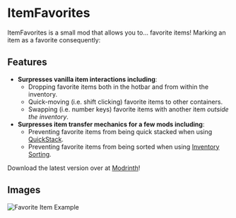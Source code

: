 # ItemFavorites
ItemFavorites is a small mod that allows you to... favorite items! Marking an item as a favorite consequently:

## Features
- **Surpresses vanilla item interactions including**:
    - Dropping favorite items both in the hotbar and from within the inventory.
    - Quick-moving (i.e. shift clicking) favorite items to other containers.
    - Swapping (i.e. number keys) favorite items with another item *outside the inventory*.
- **Surpresses item transfer mechanics for a few mods including**:
    - Preventing favorite items from being quick stacked when using [QuickStack](https://modrinth.com/mod/quickstack).
    - Preventing favorite items from being sorted when using [Inventory Sorting](https://modrinth.com/mod/inventory-sorting).

Download the latest version over at [Modrinth](https://modrinth.com/mod/itemfavorites)!

## Images
![Favorite Item Example](https://imgpile.com/images/dSLTKN.png "Favorite Item Example")
